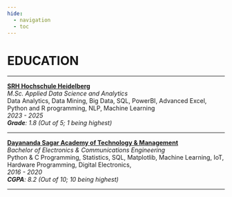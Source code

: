 ```yaml
---
hide:
  - navigation
  - toc
---
```


# EDUCATION

---

[**SRH Hochschule Heidelberg**](https://www.srh-university.de/de/)  
_M.Sc. Applied Data Science and Analytics_
<br>
Data Analytics, Data Mining, Big Data, SQL, PowerBI, Advanced Excel, Python and R programming, NLP, Machine Learning
<br>
_2023 - 2025_
<br>
_**Grade**: 1.8 (Out of 5; 1 being highest)_

---

[**Dayananda Sagar Academy of Technology & Management**](https://dsatm.edu.in/)
<br>
_Bachelor of Electronics & Communications Engineering_
<br>
Python & C Programming, Statistics, SQL, Matplotlib, Machine Learning, IoT, Hardware Programming, Digital Electronics, 
<br>
_2016 - 2020_
<br>
_**CGPA**: 8.2 (Out of 10; 10 being highest)_

---

<!-- [ Back to Home](./index.md){ .md-button } -->
